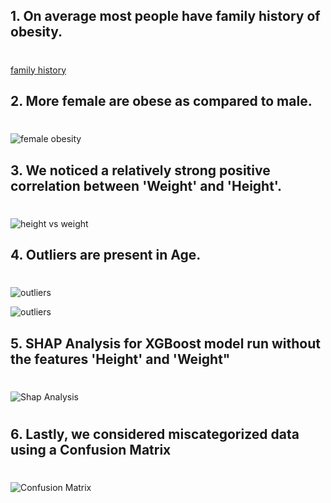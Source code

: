 ## 1. On average most people have family history of obesity.
#

[family history](image-8.png)


## 2. More female are obese as compared to male.
#
#
![female obesity](image-3.png)


## 3. We noticed a relatively strong positive correlation between 'Weight' and 'Height'.
#
#
![height vs weight](image-2.png)


## 4. Outliers are present in Age.
#
#
![outliers](image-1.png)

![outliers](https://github.com/user-attachments/assets/3fdbe520-826c-4075-b5c3-e334260876db)



## 5. SHAP Analysis for XGBoost model run without the features 'Height' and 'Weight"
#
#
![Shap Analysis](image-6.png)

#
## 6. Lastly, we considered miscategorized data using a **Confusion Matrix**
#
#
![Confusion Matrix](image-7.png)
